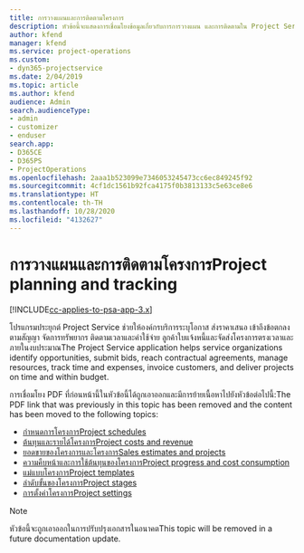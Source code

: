 ```yaml
---
title: การวางแผนและการติดตามโครงการ
description: หัวข้อนี้จะแสดงการเชื่อมโยงข้อมูลเกี่ยวกับการการวางแผน และการติดตามใน Project Service Automation
author: kfend
manager: kfend
ms.service: project-operations
ms.custom:
- dyn365-projectservice
ms.date: 2/04/2019
ms.topic: article
ms.author: kfend
audience: Admin
search.audienceType:
- admin
- customizer
- enduser
search.app:
- D365CE
- D365PS
- ProjectOperations
ms.openlocfilehash: 2aaa1b523099e7346053245473cc6ec849245f92
ms.sourcegitcommit: 4cf1dc1561b92fca4175f0b3813133c5e63ce8e6
ms.translationtype: HT
ms.contentlocale: th-TH
ms.lasthandoff: 10/28/2020
ms.locfileid: "4132627"
---
```

# <a name="project-planning-and-tracking"></a><span data-ttu-id="7c7d5-103">การวางแผนและการติดตามโครงการ</span><span class="sxs-lookup"><span data-stu-id="7c7d5-103">Project planning and tracking</span></span>

[!INCLUDE[cc-applies-to-psa-app-3.x](../../includes/cc-applies-to-psa-app-3x.md)]

<span data-ttu-id="7c7d5-104">โปรแกรมประยุกต์ Project Service ช่วยให้องค์กรบริการระบุโอกาส ส่งราคาเสนอ เข้าถึงข้อตกลงตามสัญญา จัดการทรัพยากร ติดตามเวลาและค่าใช้จ่าย ลูกค้าใบแจ้งหนี้และจัดส่งโครงการตรงเวลาและภายในงบประมาณ</span><span class="sxs-lookup"><span data-stu-id="7c7d5-104">The Project Service application helps service organizations identify opportunities, submit bids, reach contractual agreements, manage resources, track time and expenses, invoice customers, and deliver projects on time and within budget.</span></span> 

<span data-ttu-id="7c7d5-105">การเชื่อมโยง PDF ที่ก่อนหน้านี้ในหัวข้อนี้ได้ถูกเอาออกและมีการย้ายเนื้อหาไปยังหัวข้อต่อไปนี้:</span><span class="sxs-lookup"><span data-stu-id="7c7d5-105">The PDF link that was previously in this topic has been removed and the content has been moved to the following topics:</span></span>

- [<span data-ttu-id="7c7d5-106">กำหนดการโครงการ</span><span class="sxs-lookup"><span data-stu-id="7c7d5-106">Project schedules</span></span>](../project-creating.md)
- [<span data-ttu-id="7c7d5-107">ต้นทุนและรายได้โครงการ</span><span class="sxs-lookup"><span data-stu-id="7c7d5-107">Project costs and revenue</span></span>](../project-estimating.md)
- [<span data-ttu-id="7c7d5-108">ยอดขายของโครงการและโครงการ</span><span class="sxs-lookup"><span data-stu-id="7c7d5-108">Sales estimates and projects</span></span>](../project-leveraging.md)
- [<span data-ttu-id="7c7d5-109">ความคืบหน้าและการใช้ต้นทุนของโครงการ</span><span class="sxs-lookup"><span data-stu-id="7c7d5-109">Project progress and cost consumption</span></span>](../project-tracking.md)
- [<span data-ttu-id="7c7d5-110">แม่แบบโครงการ</span><span class="sxs-lookup"><span data-stu-id="7c7d5-110">Project templates</span></span>](../project-templates.md)
- [<span data-ttu-id="7c7d5-111">ลำดับขั้นของโครงการ</span><span class="sxs-lookup"><span data-stu-id="7c7d5-111">Project stages</span></span>](../project-stages.md)
- [<span data-ttu-id="7c7d5-112">การตั้งค่าโครงการ</span><span class="sxs-lookup"><span data-stu-id="7c7d5-112">Project settings</span></span>](../project-settings.md)

> [!NOTE]
> <span data-ttu-id="7c7d5-113">หัวข้อนี้จะถูกเอาออกในการปรับปรุงเอกสารในอนาคต</span><span class="sxs-lookup"><span data-stu-id="7c7d5-113">This topic will be removed in a future documentation update.</span></span> 
